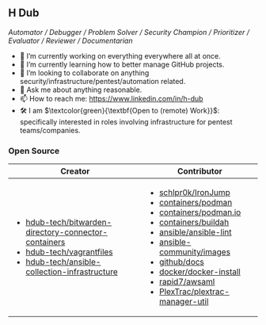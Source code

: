 ## H Dub
_Automator / Debugger / Problem Solver / Security Champion / Prioritizer / Evaluator / Reviewer / Documentarian_

- 🔭 I’m currently working on everything everywhere all at once.
- 🌱 I’m currently learning how to better manage GitHub projects.
- 👯 I’m looking to collaborate on anything security/infrastructure/pentest/automation related.
- 💬 Ask me about anything reasonable.
- 📫 How to reach me: https://www.linkedin.com/in/h-dub
- 🛠️ I am $\textcolor{green}{\textbf{Open to (remote) Work}}$: specifically interested in roles involving infrastructure for pentest teams/companies.

### Open Source

| Creator | Contributor | 
| --- | --- |
| <ul><li> [hdub-tech/bitwarden-directory-connector-containers](https://github.com/hdub-tech/bitwarden-directory-connector-containers) </li><li> [hdub-tech/vagrantfiles](https://github.com/hdub-tech/vagrantfiles) </li><li> [hdub-tech/ansible-collection-infrastructure](https://github.com/hdub-tech/ansible-collection-infrastructure) </li></ul> | <ul><li>[schlpr0k/IronJump](https://github.com/schlpr0k/IronJump/pulls?q=is%3Apr+author%3Ahdub-tech)</li><li>[containers/podman](https://github.com/containers/podman/pulls?q=is%3Apr+author%3Ahdub-tech)</li><li>[containers/podman.io](https://github.com/containers/podman.io/pulls?q=is%3Apr+author%3Ahdub-tech)</li><li>[containers/buildah](https://github.com/containers/buildah/pulls?q=is%3Apr+author%3Ahdub-tech)</li><li>[ansible/ansible-lint](https://github.com/ansible/ansible-lint/pulls?q=is%3Apr+author%3Ahdub-tech)</li><li>[ansible-community/images](https://github.com/ansible-community/images/pulls?q=is%3Apr+author%3Ahdub-tech)</li><li>[github/docs](https://github.com/github/docs/pulls?q=is%3Apr+author%3Ahdub-tech)</li><li>[docker/docker-install](https://github.com/docker/docker-install/pulls?q=is%3Apr+author%3Ahdub-tech)</li><li>[rapid7/awsaml](https://github.com/rapid7/awsaml/pulls?q=is%3Apr+author%3Ahdub-tech)</li><li>[PlexTrac/plextrac-manager-util](https://github.com/PlexTrac/plextrac-manager-util/pulls?q=is%3Apr+author%3Ahdub-tech)</li></ul> |

<!--
**hdub-tech/hdub-tech** is a ✨ _special_ ✨ repository because its `README.md` (this file) appears on your GitHub profile.

Here are some ideas to get you started:
- 🤔 I’m looking for help with ...
- 😄 Pronouns: ...
- ⚡ Fun fact: ...
-->
